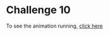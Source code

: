 # Challenge 10

To see the animation running, [click here](https://cdn.rawgit.com/maxdevcodes/Animmaker/363090ca/Challenge%2010/index.html)
